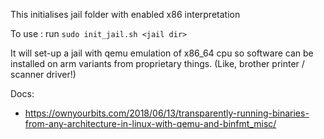 This initialises jail folder with enabled x86 interpretation 

To use : run `sudo init_jail.sh <jail dir>`

It will set-up a jail with qemu emulation of x86_64 cpu so software can be installed on arm variants from proprietary things. (Like, brother printer / scanner driver!)

Docs: 
 - https://ownyourbits.com/2018/06/13/transparently-running-binaries-from-any-architecture-in-linux-with-qemu-and-binfmt_misc/

